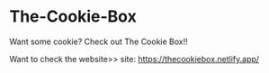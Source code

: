 # The-Cookie-Box
Want some cookie? Check out The Cookie Box!!

Want to check the website>>
site: https://thecookiebox.netlify.app/
